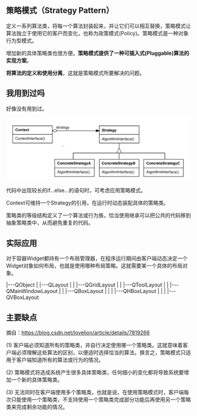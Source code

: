 ## 策略模式（Strategy Pattern）

定义一系列算法类，将每一个算法封装起来，并让它们可以相互替换，策略模式让算法独立于使用它的客户而变化，也称为政策模式(Policy)。策略模式是一种对象行为型模式。

增加新的具体策略类也很方便。**策略模式提供了一种可插入式(Pluggable)算法的实现方案**。 

**将算法的定义和使用分离**，这就是策略模式所要解决的问题。



## 我用到过吗

好像没有用到过。

![1572578715229](assets/1572578715229.png)

代码中出现较长的if...else...的语句时，可考虑应用策略模式。

Context可维持一个Strategy的引用，在运行时动态装配具体的策略类。

策略类的等级结构定义了一个算法或行为族，恰当使用继承可以把公共的代码移到抽象策略类中，从而避免重复的代码。 

## 实际应用

对于容器Widget都持有一个布局管理器，在程序运行期间由客户端动态决定一个Widget对象如何布局，也就是使用哪种布局策略。这就需要某一个具体的布局对象。

|---QObject
|      |---QLayout
|      |      |---QGridLayout
|      |      |---QToolLayout
|      |      |---QMainWindowLayout
|      |      |---QBoxLayout
|      |      |        |---QHBoxLayout
|      |      |        |---QVBoxLayout

## 主要缺点

摘自：https://blog.csdn.net/lovelion/article/details/7819266

 (1) 客户端必须知道所有的策略类，并自行决定使用哪一个策略类。这就意味着客户端必须理解这些算法的区别，以便适时选择恰当的算法。换言之，策略模式只适用于客户端知道所有的算法或行为的情况。

(2) 策略模式将造成系统产生很多具体策略类，任何细小的变化都将导致系统要增加一个新的具体策略类。

(3) 无法同时在客户端使用多个策略类，也就是说，在使用策略模式时，客户端每次只能使用一个策略类，不支持使用一个策略类完成部分功能后再使用另一个策略类来完成剩余功能的情况。
